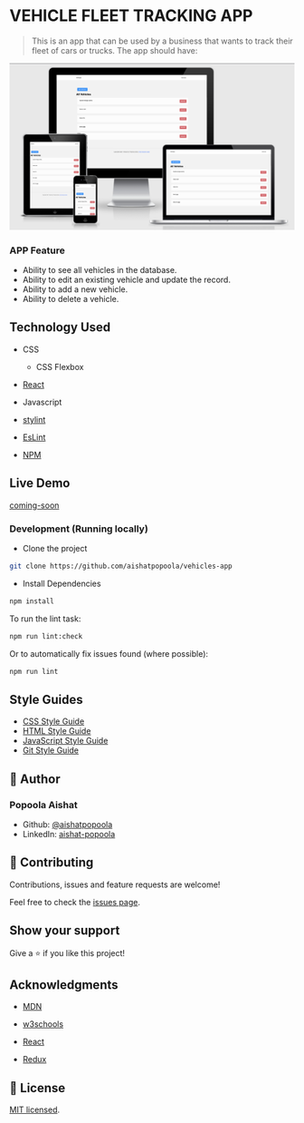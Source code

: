 # VEHICLE FLEET TRACKING APP

> This is an app that can be used by a business that wants to track their fleet of cars or trucks. The app should have:

![screenshot](./app_screenshot.png)

### APP Feature

- Ability to see all vehicles in the database.
- Ability to edit an existing vehicle and update the record.
- Ability to add a new vehicle.
- Ability to delete a vehicle.

## Technology Used

- CSS

  - CSS Flexbox

- [React](https://reactjs.org/)

- Javascript

- [stylint](https://stylelint.io/)

- [EsLint](https://eslint.com/)

- [NPM](https://www.npmjs.com/)

## Live Demo

[coming-soon]()

### Development (Running locally)

- Clone the project

```bash
git clone https://github.com/aishatpopoola/vehicles-app

```

- Install Dependencies

```bash
npm install
```

To run the lint task:

```bash
npm run lint:check
```

Or to automatically fix issues found (where possible):

```bash
npm run lint
```

## Style Guides

- [CSS Style Guide](http://udacity.github.io/frontend-nanodegree-styleguide/css.html)
- [HTML Style Guide](http://udacity.github.io/frontend-nanodegree-styleguide/index.html)
- [JavaScript Style Guide](http://udacity.github.io/frontend-nanodegree-styleguide/javascript.html)
- [Git Style Guide](https://udacity.github.io/git-styleguide/)

## 👤 Author

### Popoola Aishat

- Github: [@aishatpopoola](https://github.com/aishatpopoola/)
- LinkedIn: [aishat-popoola](www.linkedin.com/in/aishat-popoola)

## 🤝 Contributing

Contributions, issues and feature requests are welcome!

Feel free to check the [issues page](../../issues).

## Show your support

Give a ⭐️ if you like this project!

## Acknowledgments

- [MDN](https://developer.mozilla.org/)

- [w3schools](https://www.w3schools.com/)

- [React](https://reactjs.org/)

- [Redux](https://redux.js.org/)

## 📝 License

[MIT licensed](./LICENSE).
